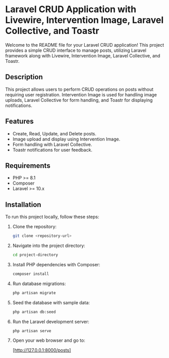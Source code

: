 # Laravel CRUD Application with Livewire, Intervention Image, Laravel Collective, and Toastr

Welcome to the README file for your Laravel CRUD application! This project provides a simple CRUD interface to manage posts, utilizing Laravel framework along with Livewire, Intervention Image, Laravel Collective, and Toastr.

## Description

This project allows users to perform CRUD operations on posts without requiring user registration. Intervention Image is used for handling image uploads, Laravel Collective for form handling, and Toastr for displaying notifications.

## Features

- Create, Read, Update, and Delete posts.
- Image upload and display using Intervention Image.
- Form handling with Laravel Collective.
- Toastr notifications for user feedback.

## Requirements

- PHP >= 8.1
- Composer
- Laravel >= 10.x

## Installation

To run this project locally, follow these steps:

1. Clone the repository:

    ```bash
    git clone <repository-url>
    ```

2. Navigate into the project directory:

    ```bash
    cd project-directory
    ```

3. Install PHP dependencies with Composer:

    ```bash
    composer install
    ```

4. Run database migrations:

    ```bash
    php artisan migrate
    ```

5. Seed the database with sample data:

    ```bash
    php artisan db:seed
    ```

6. Run the Laravel development server:

    ```bash
    php artisan serve
    ```

7. Open your web browser and go to:

    [http://127.0.0.1:8000/posts]

